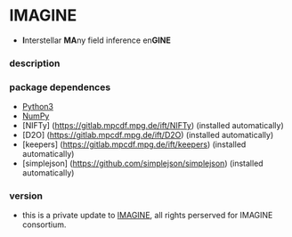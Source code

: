 # IMAGINE
* **I**nterstellar **MA**ny field inference en**GINE**

### description



### package dependences

-   [Python3](http://www.python.org/)
-   [NumPy](http://www.numpy.org/)
-   [NIFTy] (https://gitlab.mpcdf.mpg.de/ift/NIFTy) (installed automatically)
-   [D2O] (https://gitlab.mpcdf.mpg.de/ift/D2O) (installed automatically)
-   [keepers] (https://gitlab.mpcdf.mpg.de/ift/keepers) (installed automatically)
-   [simplejson] (https://github.com/simplejson/simplejson) (installed automatically)


### version
- this is a private update to [IMAGINE](https://gitlab.mpcdf.mpg.de/ift/IMAGINE), 
all rights perserved for IMAGINE consortium.
